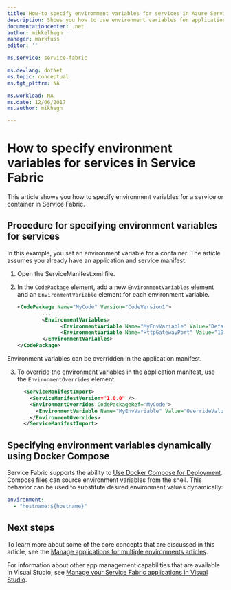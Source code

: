 ```yaml
---
title: How-to specify environment variables for services in Azure Service Fabric | Microsoft Docs
description: Shows you how to use environment variables for applications in Service Fabric
documentationcenter: .net
author: mikkelhegn
manager: markfuss
editor: ''

ms.service: service-fabric

ms.devlang: dotNet
ms.topic: conceptual
ms.tgt_pltfrm: NA

ms.workload: NA
ms.date: 12/06/2017
ms.author: mikhegn

---
```

# How to specify environment variables for services in Service Fabric

This article shows you how to specify environment variables for a service or container in Service Fabric.

## Procedure for specifying environment variables for services

In this example, you set an environment variable for a container. The article assumes you already have an application and service manifest.

1. Open the ServiceManifest.xml file.
2. In the `CodePackage` element, add a new `EnvironmentVariables` element and an `EnvironmentVariable` element for each environment variable.

    ```xml
    <CodePackage Name="MyCode" Version="CodeVersion1">
            ...
            <EnvironmentVariables>
                  <EnvironmentVariable Name="MyEnvVariable" Value="DefaultValue"/>
                  <EnvironmentVariable Name="HttpGatewayPort" Value="19080"/>
            </EnvironmentVariables>
    </CodePackage>
    ```

Environment variables can be overridden in the application manifest.

3. To override the environment variables in the application manifest, use the `EnvironmentOverrides` element.

    ```xml
      <ServiceManifestImport>
        <ServiceManifestVersion="1.0.0" />
        <EnvironmentOverrides CodePackageRef="MyCode">
          <EnvironmentVariable Name="MyEnvVariable" Value="OverrideValue"/>
        </EnvironmentOverrides>
      </ServiceManifestImport>
    ```

## Specifying environment variables dynamically using Docker Compose

Service Fabric supports the ability to [Use Docker Compose for Deployment](service-fabric-docker-compose.md#supported-compose-directives). Compose files can source environment variables from the shell. This behavior can be used to substitute desired environment values dynamically:

```yml
environment:
  - "hostname:${hostname}"
```

## Next steps
To learn more about some of the core concepts that are discussed in this article, see the [Manage applications for multiple environments articles](service-fabric-manage-multiple-environment-app-configuration.md).

For information about other app management capabilities that are available in Visual Studio, see [Manage your Service Fabric applications in Visual Studio](service-fabric-manage-application-in-visual-studio.md).